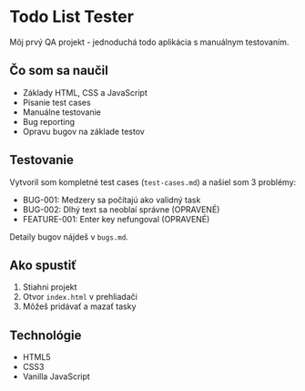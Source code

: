 # Todo List Tester

Môj prvý QA projekt - jednoduchá todo aplikácia s manuálnym testovaním.

## Čo som sa naučil

- Základy HTML, CSS a JavaScript
- Písanie test cases
- Manuálne testovanie
- Bug reporting
- Opravu bugov na základe testov

## Testovanie

Vytvoril som kompletné test cases (`test-cases.md`) a našiel som 3 problémy:
- BUG-001: Medzery sa počítajú ako validný task
- BUG-002: Dlhý text sa neoblaí správne (OPRAVENÉ)
- FEATURE-001: Enter key nefungoval (OPRAVENÉ)

Detaily bugov nájdeš v `bugs.md`.

## Ako spustiť

1. Stiahni projekt
2. Otvor `index.html` v prehliadači
3. Môžeš pridávať a mazať tasky

## Technológie

- HTML5
- CSS3
- Vanilla JavaScript